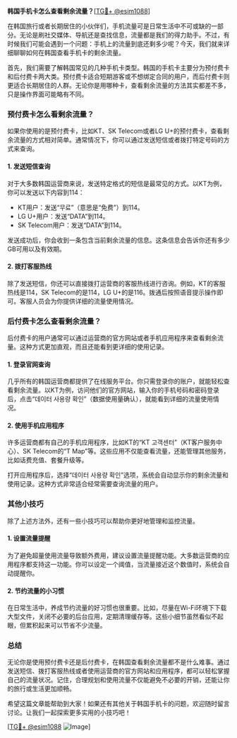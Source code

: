 **韩国手机卡怎么查看剩余流量？**[[TG💪+ @esim1088](https://t.me/s/esim1088)]

在韩国旅行或者长期居住的小伙伴们，手机流量可是日常生活中不可或缺的一部分。无论是刷社交媒体、导航还是查找信息，流量都是我们的得力助手。不过，有时候我们可能会遇到一个问题：手机上的流量到底还剩多少呢？今天，我们就来详细聊聊如何在韩国查看手机卡的剩余流量。

首先，我们需要了解韩国常见的几种手机卡类型。韩国的手机卡主要分为预付费卡和后付费卡两大类。预付费卡适合短期游客或不想绑定合同的用户，而后付费卡则更适合长期居住的人群。无论你是用哪种卡，查看剩余流量的方法其实都差不多，只是操作界面可能略有不同。

### **预付费卡怎么看剩余流量？**

如果你使用的是预付费卡，比如KT、SK Telecom或者LG U+的预付费卡，查看剩余流量的方式相对简单。通常情况下，你可以通过发送短信或者拨打特定号码的方式来查询。

#### **1. 发送短信查询**
对于大多数韩国运营商来说，发送特定格式的短信是最常见的方式。以KT为例，你可以发送以下内容到114：

- KT用户：发送“무료”（意思是“免费”）到114。
- LG U+用户：发送“DATA”到114。
- SK Telecom用户：发送“DATA”到114。

发送成功后，你会收到一条包含当前剩余流量的信息。这条信息会告诉你还有多少GB可用以及有效期。

#### **2. 拨打客服热线**
除了发送短信，你还可以直接拨打运营商的客服热线进行咨询。例如，KT的客服热线是114，SK Telecom的是114，LG U+的是116。拨通后按照语音提示操作即可。客服人员会为你提供详细的流量使用情况。

### **后付费卡怎么查看剩余流量？**

后付费卡的用户通常可以通过运营商的官方网站或者手机应用程序来查看剩余流量。这种方式更加直观，而且还能看到更详细的使用记录。

#### **1. 登录官网查询**
几乎所有的韩国运营商都提供了在线服务平台。你只需登录你的账户，就能轻松查看剩余流量。以KT为例，访问他们的官方网站，输入你的手机号码和密码登录后，点击“데이터 사용량 확인”（数据使用量确认），就能看到详细的流量使用情况。

#### **2. 使用手机应用程序**
许多运营商都有自己的手机应用程序，比如KT的“KT 고객센터”（KT客户服务中心）、SK Telecom的“T Map”等。这些应用不仅能查看流量，还能管理其他服务，比如话费充值、套餐升级等。

打开应用程序后，选择“데이터 사용량 확인”选项，系统会自动显示你的剩余流量和使用记录。这种方式非常适合经常需要查询流量的用户。

### **其他小技巧**

除了上述方法外，还有一些小技巧可以帮助你更好地管理和监控流量。

#### **1. 设置流量提醒**
为了避免超量使用流量导致额外费用，建议设置流量提醒功能。大多数运营商的应用程序都支持这一功能。你可以设定一个阈值，当流量接近这个数值时，系统会自动提醒你。

#### **2. 节约流量的小习惯**
在日常生活中，养成节约流量的好习惯也很重要。比如，尽量在Wi-Fi环境下下载大型文件，关闭不必要的后台应用，定期清理缓存等。这些小细节虽然看似不起眼，但累积起来可以节省不少流量。

### **总结**

无论你是使用预付费卡还是后付费卡，在韩国查看剩余流量都不是什么难事。通过发送短信、拨打客服热线或者使用运营商的官方网站和应用程序，都可以轻松掌握自己的流量状况。记住，合理规划和使用流量不仅能避免不必要的开销，还能让你的旅行或生活更加顺畅。

希望这篇文章能帮助到大家！如果还有其他关于韩国手机卡的问题，欢迎随时留言讨论。让我们一起探索更多实用的小技巧吧！

[[TG💪+ @esim1088](https://t.me/s/esim1088) ![Image](https://i.postimg.cc/4NQfJmqS/Snipaste-2025-05-13-00-14-12.png)]